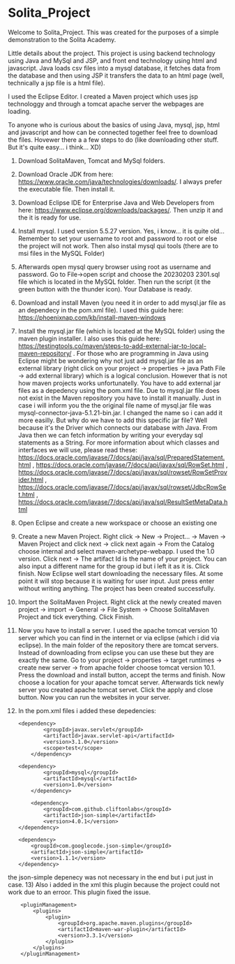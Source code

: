# Solita_Project
 
Welcome to Solita_Project. This was created for the purposes of a simple demonstration to the Solita Academy.

Little details about the project.
This project is using backend technology using Java and MySql and JSP, and front end technology using html and javascript.
Java loads csv files into a mysql database, it fetches data from the database and then using JSP it transfers the data to an html page (well, technically a jsp file is a html file).

I used the Eclipse Editor. I created a Maven project which uses jsp technologgy and through a tomcat apache server the webpages are loading.

To anyone who is curious about the basics of using Java, mysql, jsp, html and javascript and how can be connected together feel free to download the files.
Hovewer there a a few steps to do (like downloading other stuff. But it's quite easy... i think... XD)

1) Download SolitaMaven, Tomcat and MySql folders. 
2) Download Oracle JDK from here: https://www.oracle.com/java/technologies/downloads/. I always prefer the executable file. Then install it.
3) Download Eclipse IDE for Enterprise Java and Web Developers from here: https://www.eclipse.org/downloads/packages/. Then unzip it and the it is ready for use.
4) Install mysql. I used version 5.5.27 version. Yes, i know... it is quite old... Remember to set your username to root and password to root or else the project will not work. Then  also instal mysql qui tools (there are to msi files in the MySQL Folder)
5) Afterwards open mysql query browser using root as username and password. Go to File->open script and choose the 20230203 2301.sql file which is located in the MySQL folder. Then run the script (it the green button with the thunder icon). Your Database is ready.
6) Download and install Maven (you need it in order to add mysql.jar file as an dependecy in the pom.xml file). I used this guide here: https://phoenixnap.com/kb/install-maven-windows
7) Install the mysql.jar file (which is located at the MySQL folder) using the maven plugin installer. I also uses this guide here: https://testingtools.co/maven/steps-to-add-external-jar-to-local-maven-repository/ . For those who are programming in Java using Eclipse might be wondering why not just add mysql.jar file as an external library (right click on your project -> properties -> java Path File -> add external library) which is a logical conclusion. However that is not how maven projects works unfortunatelly. You have to add external jar files as a depedency using the pom.xml file. Due to mysql.jar file does not exist in the Maven repository you have to install it manually. Just in case i will inform you the the original file name of mysql.jar file was mysql-connector-java-5.1.21-bin.jar. I changed the name so i can add it more easilly. But why do we have to add this specific jar file? Well because it's the Driver which connects our database with Java. From Java then we can fetch information by writing your everyday sql statements as a String. For more information about which classes and interfaces we will use, please read these: 
 https://docs.oracle.com/javase/7/docs/api/java/sql/PreparedStatement.html ,
 https://docs.oracle.com/javase/7/docs/api/javax/sql/RowSet.html ,
 https://docs.oracle.com/javase/7/docs/api/javax/sql/rowset/RowSetProvider.html ,
 https://docs.oracle.com/javase/7/docs/api/javax/sql/rowset/JdbcRowSet.html ,
 https://docs.oracle.com/javase/7/docs/api/java/sql/ResultSetMetaData.html 
8) Open Eclipse and create a new workspace or choose an existing one
9) Create a new Maven Project. Right click -> New -> Project... -> Maven -> Maven Project and click next -> click next again -> From the Catalog choose internal and select maven-archetype-webapp. I used the 1.0 version. Click next -> The artifact Id is the name of your project. You can also input a different name for the group id but i left it as it is. Click finish. Now Eclipse well start downloading the necessary files. At some point it will stop because it is waiting for user input. Just press enter without writing anything. The project has been created successfully.
10) Import the SolitaMaven Project. Right click at the newly created maven project -> import -> General -> File System -> Choose SolitaMaven Project and tick everything. Click Finish.
11) Now you have to install a server. I used the apache tomcat version 10 server which you can find in the internet or via eclipse (which i did via eclipse). In the main folder of the repository there are tomcat servers. Instead of downloading from eclipse you can use these but they are exactly the same. Go to your project -> properties -> target runtimes -> create new server -> from apache folder choose tomcat version 10.1. Press the download and install button, accept the terms and finish. Now choose a location for your apache tomcat server. Afterwards tick newly server you created apache tomcat servet. Click the apply and close button. Now you can run the websites in your server.
12) In the pom.xml files i added these depedencies:

   
		<dependency>
	    		<groupId>javax.servlet</groupId>
	    		<artifactId>javax.servlet-api</artifactId>
	    		<version>3.1.0</version>
	    		<scope>test</scope>
    		</dependency>
    
		<dependency>
    			<groupId>mysql</groupId>
    			<artifactId>mysql</artifactId>
    			<version>1.0</version>
    		</dependency>
    
    		<dependency>
	    		<groupId>com.github.cliftonlabs</groupId>
	    		<artifactId>json-simple</artifactId>
	    		<version>4.0.1</version>
		</dependency>
	
		<dependency>
			<groupId>com.googlecode.json-simple</groupId>
			<artifactId>json-simple</artifactId>
			<version>1.1.1</version>
		</dependency>
 
the json-simple depenecy was not necessary in the end but i put just in case.
13) Also i added in the xml this plugin because the project could not work due to an erroor. This plugin fixed the issue.

		<pluginManagement>
			<plugins>
				<plugin>
					<groupId>org.apache.maven.plugins</groupId>
					<artifactId>maven-war-plugin</artifactId>
					<version>3.3.1</version>
				</plugin>
			</plugins>
		</pluginManagement>
